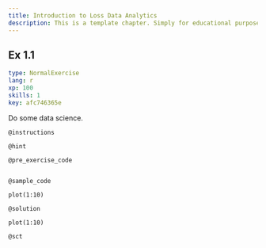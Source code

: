```yaml
---
title: Introduction to Loss Data Analytics
description: This is a template chapter. Simply for educational purposes.
---
```


## Ex 1.1

```yaml
type: NormalExercise
lang: r
xp: 100
skills: 1
key: afc746365e
```

Do some data science.

`@instructions`

`@hint`


`@pre_exercise_code`

```{r}

```

`@sample_code`

```{r}
plot(1:10)
```

`@solution`

```{r}
plot(1:10)
```

`@sct`

```{r}

```
